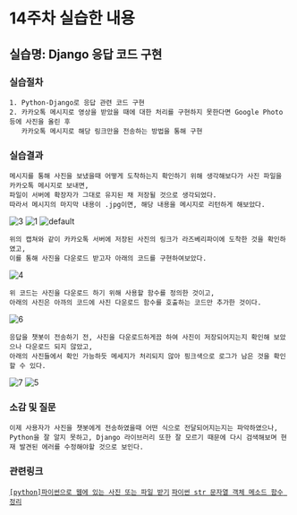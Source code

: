 # 14주차 실습한 내용

## 실습명: Django 응답 코드 구현

### 실습절차
```
1. Python-Django로 응답 관련 코드 구현
2. 카카오톡 메시지로 영상을 받았을 때에 대한 처리를 구현하지 못한다면 Google Photo 등에 사진을 올린 후
   카카오톡 메시지로 해당 링크만을 전송하는 방법을 통해 구현
```

### 실습결과
```
메시지를 통해 사진을 보냈을때 어떻게 도착하는지 확인하기 위해 생각해보다가 사진 파일을 카카오톡 메시지로 보내면,
파일이 서버에 확장자가 그대로 유지된 채 저장될 것으로 생각되었다.
따라서 메시지의 마지막 내용이 .jpg이면, 해당 내용을 메시지로 리턴하게 해보았다.
```
![3](https://user-images.githubusercontent.com/43947747/49337900-200ece00-f65e-11e8-82b7-e91ec159486b.PNG)
![1](https://user-images.githubusercontent.com/43947747/49337866-95c66a00-f65d-11e8-8908-7cbf30993dff.PNG)
![default](https://user-images.githubusercontent.com/43947747/49354852-44bf8000-f708-11e8-9ea8-58db7d640f09.PNG)
```
위의 캡쳐와 같이 카카오톡 서버에 저장된 사진의 링크가 라즈베리파이에 도착한 것을 확인하였고,
이를 통해 사진을 다운로드 받고자 아래의 코드를 구현하여보았다.
```
![4](https://user-images.githubusercontent.com/43947747/49338212-040d2b80-f662-11e8-9a01-da2d12c2c5a9.PNG)
```
위 코드는 사진을 다운로드 하기 위해 사용할 함수를 정의한 것이고,
아래의 사진은 아까의 코드에 사진 다운로드 함수를 호출하는 코드만 추가한 것이다.
```
![6](https://user-images.githubusercontent.com/43947747/49338246-420a4f80-f662-11e8-8703-23f60ca276c0.PNG)
```
응답을 챗봇이 전송하기 전, 사진을 다운로드하게끔 하여 사진이 저장되어지는지 확인해 보았으나 다운로드 되지 않았고,
아래의 사진들에서 확인 가능하듯 메세지가 처리되지 않아 핑크색으로 로그가 남은 것을 확인할 수 있다.
```
![7](https://user-images.githubusercontent.com/43947747/49338299-c8bf2c80-f662-11e8-9f15-b550dc57307d.PNG)
![5](https://user-images.githubusercontent.com/43947747/49338307-d2e12b00-f662-11e8-9833-bd9b1c38a829.PNG)

### 소감 및 질문
```
이제 사용자가 사진을 챗봇에게 전송하였을때 어떤 식으로 전달되어지는지는 파악하였으나,
Python을 잘 알지 못하고, Django 라이브러리 또한 잘 모르기 때문에 다시 검색해보며 현재 발견된 에러를 수정해야할 것으로 보인다.
```

### 관련링크
[```[python]파이썬으로 웹에 있는 사진 또는 파일 받기```](http://www.sagein.net/649)
[```파이썬 str 문자열 객체 메소드 함수 정리```](http://withcoding.com/74)
